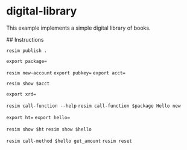 # digital-library

This example implements a simple digital library of books.

## Instructions

`resim publish .`

`export package=`

`resim new-account`
`export pubkey=`
`export acct=`

`resim show $acct`

`export xrd=`

`resim call-function --help`
`resim call-function $package Hello new`

`export ht=`
`export hello=`

`resim show $ht`
`resim show $hello`

`resim call-method $hello get_amount`
`resim reset`
